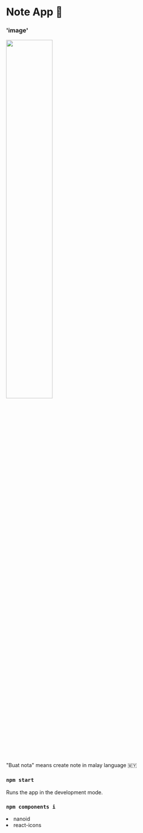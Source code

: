 # Note App 📝

### 'image'

<img src="https://github.com/naufalazim/note-app/blob/main/img/app.png" width=50% height=50%>


<p>"Buat nota" means create note in malay language 🇲🇾</p>

### `npm start`

Runs the app in the development mode.


### `npm components i`

<li>nanoid</li>
<li>react-icons</li>





